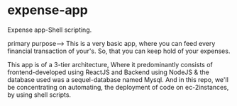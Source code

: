 # expense-app
Expense app-Shell scripting.

primary purpose--> This is a very basic app, where you can feed every financial transaction of your's. So, that you can keep hold of your expenses. 

This app is of a 3-tier architecture, Where it predominantly consists of frontend-developed using ReactJS and Backend using NodeJS & the database used was a sequel-database named Mysql. And in this repo, we'll be concentrating on automating, the deployment of code on ec-2instances, by using shell scripts. 
